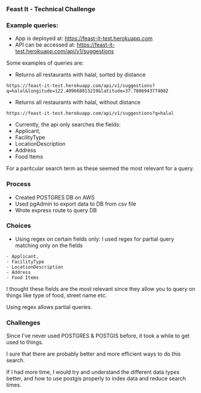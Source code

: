 ### Feast It - Technical Challenge

### Example queries:

- App is deployed at: https://feast-it-test.herokuapp.com
- API can be accessed at: https://feast-it-test.herokuapp.com/api/v1/suggestions


Some examples of queries are:

- Returns all restaurants with halal, sorted by distance

```
https://feast-it-test.herokuapp.com/api/v1/suggestions?q=halal&longitude=122.409668813219&latitude=37.7806943774082
```

- Returns all restaurants with halal, without distance

```
https://feast-it-test.herokuapp.com/api/v1/suggestions?q=halal
```

- Currently, the api only searches the fields:
- Applicant,
- FacilityType
- LocationDescription
- Address
- Food Items

For a paritcular search term as these seemed the most relevant for a query.

### Process

- Created POSTGRES DB on AWS
- Used pgAdmin to export data to DB from csv file
- Wrote express route to query DB

### Choices

- Using regex on certain fields only:
I used regex for partial query matching only on the fields 
```
- Applicant,
- FacilityType
- LocationDescription
- Address
- Food Items
```

I thought these fields are the most relevant since they allow you to query on things like type of food, street name etc.

Using regex allows partial queries.

### Challenges

Since I've never used POSTGRES & POSTGIS before, it took a while to get used to things. 

I sure that there are probably better and more efficient ways to do this search.

If I had more time, I would try and understand the different data types better,
and how to use postgis properly to index data and reduce search times.